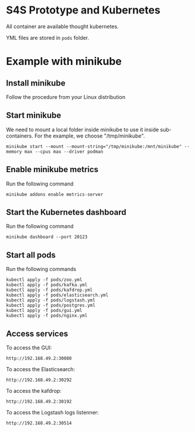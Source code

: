 # S4S Prototype and Kubernetes

All container are available thought kubernetes.

YML files are stored in `pods` folder.

# Example with minikube

## Install minikube

Follow the procedure from your Linux distribution

## Start minikube

We need to mount a local folder inside minikube to use it inside sub-containers. For the example, we choose "/tmp/minikube".
```
minikube start --mount --mount-string="/tmp/minikube:/mnt/minikube" --memory max --cpus max --driver podman 
```

## Enable minikube metrics

Run the following command
```
minikube addons enable metrics-server
```

## Start the Kubernetes dashboard

Run the following command
```
minikube dashboard --port 20123
```

## Start all pods

Run the following commands
```
kubectl apply -f pods/zoo.yml
kubectl apply -f pods/kafka.yml
kubectl apply -f pods/kafdrop.yml
kubectl apply -f pods/elasticsearch.yml
kubectl apply -f pods/logstash.yml
kubectl apply -f pods/postgres.yml
kubectl apply -f pods/gui.yml
kubectl apply -f pods/nginx.yml
```

## Access services

To access the GUI:
```
http://192.168.49.2:30080
```

To access the Elasticsearch:
```
http://192.168.49.2:30292
```

To access the kafdrop:
```
http://192.168.49.2:30192
```

To access the Logstash logs listenner:
```
http://192.168.49.2:30514
```
